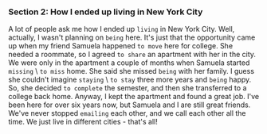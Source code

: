 ### Section 2: How I ended up living in New York City
A lot of people ask me how I ended up `living` in New York City.
Well, actually, I wasn't planning on `being`
here. It's just that the opportunity came up when my friend Samuela
happened `to move` here for college. She needed a roommate,
so I agreed `to share` an apartment with her in the city. We were
only in the apartment a couple of months when Samuela started
`missing` \ `to miss` home. She said she missed `being` with her family.
I guess she couldn't imagine `staying` \ `to stay` three more years and
`being` happy. So, she decided `to complete` the semester,
and then she transferred to a college back home. Anyway,
I kept the apartment and found a great job. I've been here for over
six years now, but Samuela and I are still great friends. We've never
stopped `emailing` each other, and we call each other all the
time. We just live in different cities - that's all!

